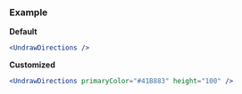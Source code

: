 ### Example

**Default**
```jsx
<UndrawDirections />
```

**Customized**
```jsx
<UndrawDirections primaryColor="#41B883" height="100" />
```
